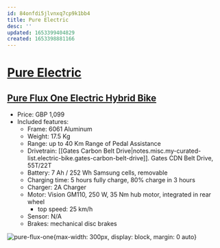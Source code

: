 ```yaml
---
id: 84onfdi5jlvnxq7cp9k1bb4
title: Pure Electric
desc: ''
updated: 1653399404829
created: 1653398881166
---
```

# [Pure Electric](https://www.pureelectric.com/)

## [Pure Flux One Electric Hybrid Bike](https://www.pureelectric.com/collections/pure-electric-bikes/products/pure-flux-one-electric-hybrid-bike)

- Price: GBP 1,099
- Included features:
    - Frame: 6061 Aluminum
    - Weight: 17.5 Kg
    - Range: up to 40 Km Range of Pedal Assistance
    - Drivetrain: [[Gates Carbon Belt Drive|notes.misc.my-curated-list.electric-bike.gates-carbon-belt-drive]]. Gates CDN Belt Drive, 55T/22T
    - Battery: 7 Ah / 252 Wh Samsung cells, removable
    - Charging time: 5 hours fully charge, 80% charge in 3 hours
    - Charger: 2A Charger
    - Motor: Vision GM110, 250 W, 35 Nm hub motor, integrated in rear wheel
        - top speed: 25 km/h
    - Sensor: N/A
    - Brakes: mechanical disc brakes

![pure-flux-one](https://cdn.shopify.com/s/files/1/0063/2714/0425/products/PureFluxOneElectricHybridBike_1_1500x.jpg?v=1639476982){max-width: 300px, display: block, margin: 0 auto}